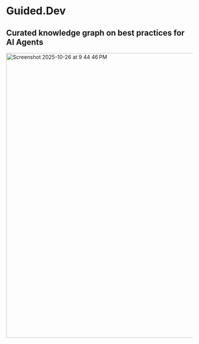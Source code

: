 # Guided.Dev

## Curated knowledge graph on best practices for AI Agents

<img width="1252" height="768" alt="Screenshot 2025-10-26 at 9 44 46 PM" src="https://github.com/user-attachments/assets/d0ea6b01-493f-462d-bfb8-f1efbe204c14" />
